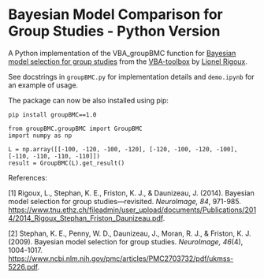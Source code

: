 # Bayesian Model Comparison for Group Studies - Python Version
A Python implementation of the VBA_groupBMC function 
for [Bayesian model selection for group studies](https://mbb-team.github.io/VBA-toolbox/wiki/BMS-for-group-studies/)
from the [VBA-toolbox](https://github.com/MBB-team/VBA-toolbox) 
by [Lionel Rigoux](https://sites.google.com/site/motivationbrainbehavior/the-team/the-team-1/lionel-rigoux).

See docstrings in ``groupBMC.py`` for implementation details 
and ``demo.ipynb`` for an example of usage.

The package can now be also installed using pip:
```
pip install groupBMC==1.0
```

```
from groupBMC.groupBMC import GroupBMC
import numpy as np

L = np.array([[-100, -120, -100, -120], [-120, -100, -120, -100], [-110, -110, -110, -110]])
result = GroupBMC(L).get_result()
```

References:

[1] Rigoux, L., Stephan, K. E., Friston, K. J., & Daunizeau, J. (2014).
Bayesian model selection for group studies—revisited. _NeuroImage, 84_, 971-985.
https://www.tnu.ethz.ch/fileadmin/user_upload/documents/Publications/2014/2014_Rigoux_Stephan_Friston_Daunizeau.pdf.

[2] Stephan, K. E., Penny, W. D., Daunizeau, J., Moran, R. J., & Friston, K. J. (2009).
Bayesian model selection for group studies. _NeuroImage, 46_(4), 1004-1017.
https://www.ncbi.nlm.nih.gov/pmc/articles/PMC2703732/pdf/ukmss-5226.pdf.
 
